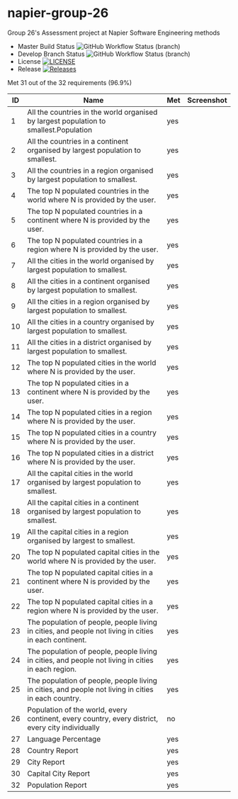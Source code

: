 # napier-group-26
Group 26's Assessment project at Napier Software Engineering methods
* Master Build Status ![GitHub Workflow Status (branch)](https://img.shields.io/github/actions/workflow/status/SandyMadill/napier-group-26/main.yml?branch=master)
* Develop Branch Status ![GitHub Workflow Status (branch)](https://img.shields.io/github/actions/workflow/status/SandyMadill/napier-group-26/main.yml?branch=develop)
* License [![LICENSE](https://img.shields.io/github/license/SandyMadill/napier-group-26.svg?style=flat-square)](https://github.com/SandyMadill/napier-group-26/blob/master/LICENSE)
* Release [![Releases](https://img.shields.io/github/release/SandyMadill/napier-group-26/all.svg?style=flat-square)](https://github.com/SandyMadill/napier-group-26/releases)

Met 31 out of the 32 requirements (96.9%)

| ID    | Name | Met  | Screenshot |
|-------|------|------|------------|
|1    |All the countries in the world organised by largest population to smallest.Population|yes|
|2    |All the countries in a continent organised by largest population to smallest.|yes|
|3    |All the countries in a region organised by largest population to smallest.|yes|
|4    |The top N populated countries in the world where N is provided by the user.|yes|
|5    |The top N populated countries in a continent where N is provided by the user.|yes|
|6    |The top N populated countries in a region where N is provided by the user.|yes|
|7    |All the cities in the world organised by largest population to smallest.|yes|
|8    |All the cities in a continent organised by largest population to smallest.|yes|
|9    |All the cities in a region organised by largest population to smallest.|yes|
|10    |All the cities in a country organised by largest population to smallest.|yes|
|11    |All the cities in a district organised by largest population to smallest.|yes|
|12    |The top N populated cities in the world where N is provided by the user.|yes|
|13    |The top N populated cities in a continent where N is provided by the user.|yes|
|14    |The top N populated cities in a region where N is provided by the user.|yes|
|15    |The top N populated cities in a country where N is provided by the user.|yes|
|16    |The top N populated cities in a district where N is provided by the user.|yes|
|17    |All the capital cities in the world organised by largest population to smallest.|yes|
|18    |All the capital cities in a continent organised by largest population to smallest.|yes|
|19    |All the capital cities in a region organised by largest to smallest.|yes|
|20    |The top N populated capital cities in the world where N is provided by the user.|yes|
|21    |The top N populated capital cities in a continent where N is provided by the user.|yes|
|22    |The top N populated capital cities in a region where N is provided by the user.|yes|
|23    |The population of people, people living in cities, and people not living in cities in each continent.|yes|
|24    |The population of people, people living in cities, and people not living in cities in each region.|yes|
|25    |The population of people, people living in cities, and people not living in cities in each country.|yes|
|26    |Population of the world, every continent, every country, every district, every city individually | no|
|27    |Language Percentage|yes|
|28    |Country Report|yes|
|29    |City Report|yes|
|30    |Capital City Report|yes|
|32    |Population Report|yes|
